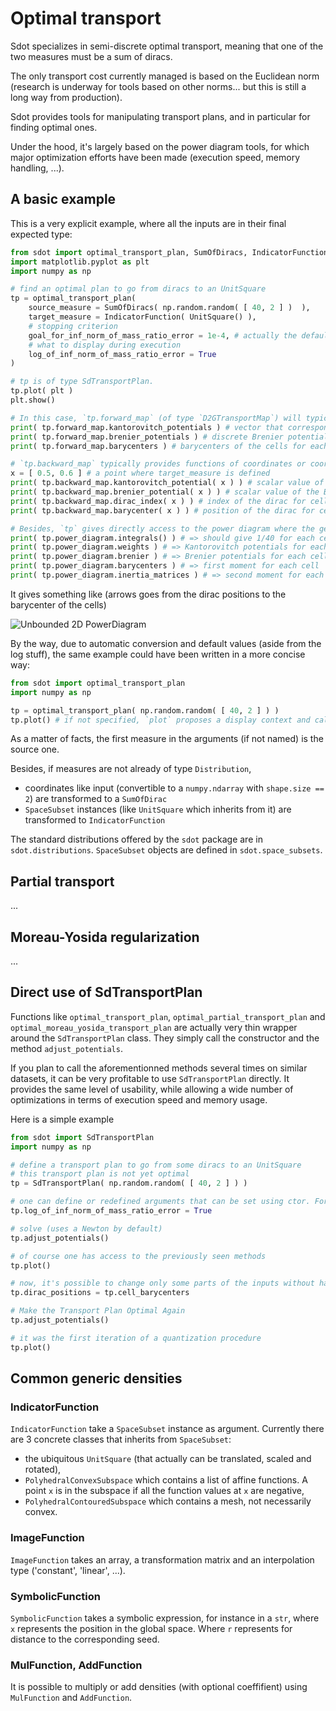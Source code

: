 Optimal transport
=================

Sdot specializes in semi-discrete optimal transport, meaning that one of the two measures must be a sum of diracs.

The only transport cost currently managed is based on the Euclidean norm (research is underway for tools based on other norms... but this is still a long way from production).

Sdot provides tools for manipulating transport plans, and in particular for finding optimal ones.

Under the hood, it's largely based on the power diagram tools, for which major optimization efforts have been made (execution speed, memory handling, ...).

A basic example
---------------

This is a very explicit example, where all the inputs are in their final expected type:

```python
from sdot import optimal_transport_plan, SumOfDiracs, IndicatorFunction, UnitSquare
import matplotlib.pyplot as plt
import numpy as np

# find an optimal plan to go from diracs to an UnitSquare
tp = optimal_transport_plan(
    source_measure = SumOfDiracs( np.random.random( [ 40, 2 ] )  ),
    target_measure = IndicatorFunction( UnitSquare() ),
    # stopping criterion
    goal_for_inf_norm_of_mass_ratio_error = 1e-4, # actually the default value
    # what to display during execution
    log_of_inf_norm_of_mass_ratio_error = True
)

# tp is of type SdTransportPlan.
tp.plot( plt )
plt.show()

# In this case, `tp.forward_map` (of type `D2GTransportMap`) will typically provide methods that give informations for each dirac
print( tp.forward_map.kantorovitch_potentials ) # vector that corresponds to the weights of the powerdiagram
print( tp.forward_map.brenier_potentials ) # discrete Brenier potentials for each dirac (convex if `tp` is optimal)
print( tp.forward_map.barycenters ) # barycenters of the cells for each dirac

# `tp.backward_map` typically provides functions of coordinates or coordinates list.
x = [ 0.5, 0.6 ] # a point where target_measure is defined
print( tp.backward_map.kantorovitch_potential( x ) ) # scalar value of the Kantorovitch_potential function at `x`
print( tp.backward_map.brenier_potential( x ) ) # scalar value of the Brenier potentials (nicely convex of tp is optimal) at `x`
print( tp.backward_map.dirac_index( x ) ) # index of the dirac for cell at `x`
print( tp.backward_map.barycenter( x ) ) # position of the dirac for cell at `x`

# Besides, `tp` gives directly access to the power diagram where the generic (not discrete) measure is stored as the `underlying_measure`
print( tp.power_diagram.integrals() ) # => should give 1/40 for each cell
print( tp.power_diagram.weights ) # => Kantorovitch potentials for each cell
print( tp.power_diagram.brenier ) # => Brenier potentials for each cell
print( tp.power_diagram.barycenters ) # => first moment for each cell
print( tp.power_diagram.inertia_matrices ) # => second moment for each cell
```

It gives something like (arrows goes from the dirac positions to the barycenter of the cells)

![Unbounded 2D PowerDiagram](pd_2000.png)

By the way, due to automatic conversion and default values (aside from the log stuff), the same example could have been written in a more concise way:

```python
from sdot import optimal_transport_plan
import numpy as np

tp = optimal_transport_plan( np.random.random( [ 40, 2 ] ) )
tp.plot() # if not specified, `plot` proposes a display context and calls the corresponding `show` method.
```

As a matter of facts, the first measure in the arguments (if not named) is the source one. 

Besides, if measures are not already of type `Distribution`,
  * coordinates like input (convertible to a `numpy.ndarray` with `shape.size == 2`) are transformed to a `SumOfDirac`
  * `SpaceSubset` instances (like `UnitSquare` which inherits from it) are transformed to `IndicatorFunction`

The standard distributions offered by the `sdot` package are in `sdot.distributions`. `SpaceSubset` objects are defined in `sdot.space_subsets`.

Partial transport
-----------------

...

Moreau-Yosida regularization
----------------------------

...


Direct use of SdTransportPlan
-----------------------------

Functions like `optimal_transport_plan`, `optimal_partial_transport_plan` and `optimal_moreau_yosida_transport_plan` are actually very thin wrapper around the `SdTransportPlan` class. They simply call the constructor and the method `adjust_potentials`.

If you plan to call the aforementionned methods several times on similar datasets, it can be very profitable to use `SdTransportPlan` directly. It provides the same level of usability, while allowing a wide number of optimizations in terms of execution speed and memory usage.

Here is a simple example

```python
from sdot import SdTransportPlan
import numpy as np

# define a transport plan to go from some diracs to an UnitSquare
# this transport plan is not yet optimal
tp = SdTransportPlan( np.random.random( [ 40, 2 ] ) )

# one can define or redefined arguments that can be set using ctor. For instance:
tp.log_of_inf_norm_of_mass_ratio_error = True

# solve (uses a Newton by default)
tp.adjust_potentials()

# of course one has access to the previously seen methods
tp.plot()

# now, it's possible to change only some parts of the inputs without having to redefine everythinf
tp.dirac_positions = tp.cell_barycenters

# Make the Transport Plan Optimal Again
tp.adjust_potentials()

# it was the first iteration of a quantization procedure
tp.plot()
```

Common generic densities
------------------------

### IndicatorFunction

`IndicatorFunction` take a `SpaceSubset` instance as argument. Currently there are 3 concrete classes that inherits from `SpaceSubset`:
* the ubiquitous `UnitSquare` (that actually can be translated, scaled and rotated),
* `PolyhedralConvexSubspace` which contains a list of affine functions. A point `x` is in the subspace if all the function values at `x` are negative,
* `PolyhedralContouredSubspace` which contains a mesh, not necessarily convex.

### ImageFunction

`ImageFunction` takes an array, a transformation matrix and an interpolation type ('constant', 'linear', ...).

### SymbolicFunction

`SymbolicFunction` takes a symbolic expression, for instance in a `str`, where `x` represents the position in the global space. Where `r` represents for distance to the corresponding seed.

### MulFunction, AddFunction

It is possible to multiply or add densities (with optional coeffifient) using `MulFunction` and `AddFunction`.









